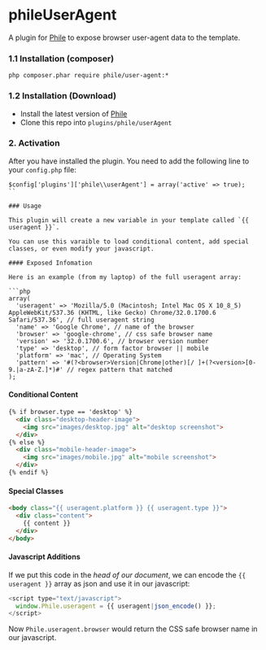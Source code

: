 phileUserAgent
==============

A plugin for [Phile](https://github.com/PhileCMS/Phile) to expose browser user-agent data to the template.

### 1.1 Installation (composer)
```
php composer.phar require phile/user-agent:*
```
### 1.2 Installation (Download)

* Install the latest version of [Phile](https://github.com/PhileCMS/Phile)
* Clone this repo into `plugins/phile/userAgent`

### 2. Activation

After you have installed the plugin. You need to add the following line to your `config.php` file:

```
$config['plugins']['phile\\userAgent'] = array('active' => true);
``

### Usage

This plugin will create a new variable in your template called `{{ useragent }}`.

You can use this varaible to load conditional content, add special classes, or even modify your javascript.

#### Exposed Infomation

Here is an example (from my laptop) of the full useragent array:

```php
array(
  'useragent' => 'Mozilla/5.0 (Macintosh; Intel Mac OS X 10_8_5) AppleWebKit/537.36 (KHTML, like Gecko) Chrome/32.0.1700.6 Safari/537.36', // full useragent string
  'name' => 'Google Chrome', // name of the browser
  'browser' => 'google-chrome', // css safe browser name
  'version' => '32.0.1700.6', // browser version number
  'type' => 'desktop', // form factor browser || mobile
  'platform' => 'mac', // Operating System
  'pattern' => '#(?<browser>Version|Chrome|other)[/ ]+(?<version>[0-9.|a-zA-Z.]*)#' // regex pattern that matched
);
```

#### Conditional Content

```html
{% if browser.type == 'desktop' %}
  <div class="desktop-header-image">
    <img src="images/desktop.jpg" alt="desktop screenshot">
  </div>
{% else %}
  <div class="mobile-header-image">
    <img src="images/mobile.jpg" alt="mobile screenshot">
  </div>
{% endif %}
```
#### Special Classes

```html
<body class="{{ useragent.platform }} {{ useragent.type }}">
  <div class="content">
    {{ content }}
  </div>
</body>
```

#### Javascript Additions

If we put this code in the *head of our document*, we can encode the `{{ useragent }}` array as json and use it in our javascript:

```javascript
<script type="text/javascript">
  window.Phile.useragent = {{ useragent|json_encode() }};
</script>
```

Now `Phile.useragent.browser` would return the CSS safe browser name in our javascript.
